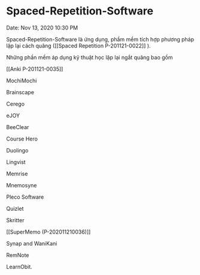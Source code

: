 # Spaced-Repetition-Software

Date: Nov 13, 2020 10:30 PM

Spaced-Repetition-Software là ứng dụng, phầm mềm tích hợp phương pháp lặp lại cách quãng ([[Spaced Repetition P-201121-0022]] ). 

Những phần mềm áp dụng kỹ thuật học lặp lại ngắt quãng bao gồm 

[[Anki P-201121-0035]]

MochiMochi

Brainscape

Cerego

eJOY

BeeClear

Course Hero

Duolingo

Lingvist

Memrise

Mnemosyne

Pleco Software

Quizlet

Skritter

[[SuperMemo (P-202011210036)]] 

Synap and WaniKani

RemNote

LearnObit.